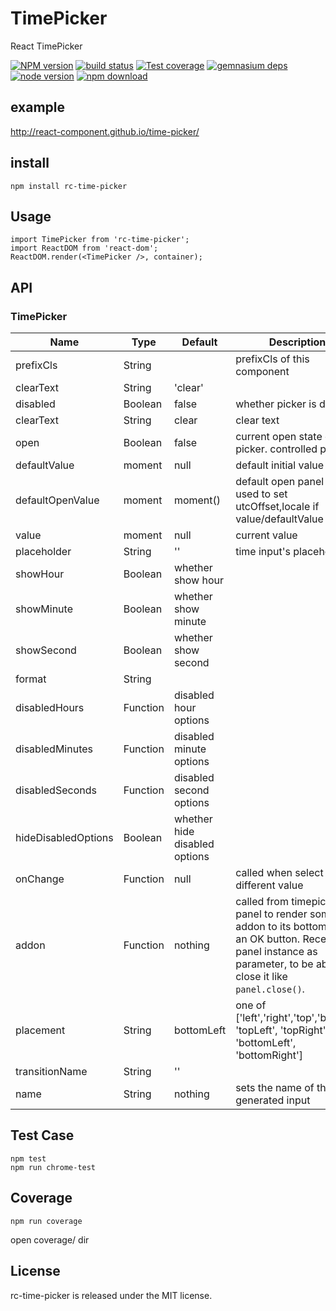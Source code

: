 # TimePicker

React TimePicker

[![NPM version][npm-image]][npm-url]
[![build status][travis-image]][travis-url]
[![Test coverage][coveralls-image]][coveralls-url]
[![gemnasium deps][gemnasium-image]][gemnasium-url]
[![node version][node-image]][node-url]
[![npm download][download-image]][download-url]

[npm-image]: http://img.shields.io/npm/v/rc-time-picker.svg?style=flat-square
[npm-url]: http://npmjs.org/package/rc-time-picker
[travis-image]: https://img.shields.io/travis/react-component/time-picker.svg?style=flat-square
[travis-url]: https://travis-ci.org/react-component/time-picker
[coveralls-image]: https://img.shields.io/coveralls/react-component/time-picker.svg?style=flat-square
[coveralls-url]: https://coveralls.io/r/react-component/time-picker?branch=master
[gemnasium-image]: http://img.shields.io/gemnasium/react-component/time-picker.svg?style=flat-square
[gemnasium-url]: https://gemnasium.com/react-component/time-picker
[node-image]: https://img.shields.io/badge/node.js-%3E=_4.0.0-green.svg?style=flat-square
[node-url]: http://nodejs.org/download/
[download-image]: https://img.shields.io/npm/dm/rc-time-picker.svg?style=flat-square
[download-url]: https://npmjs.org/package/rc-time-picker

example
--------

http://react-component.github.io/time-picker/

install
-------

```
npm install rc-time-picker
```

Usage
-----

```
import TimePicker from 'rc-time-picker';
import ReactDOM from 'react-dom';
ReactDOM.render(<TimePicker />, container);
```

API
---

### TimePicker

| Name                    | Type                              | Default                                       | Description                                                                                |
|-------------------------|-----------------------------------|-----------------------------------------------|--------------------------------------------------------------------------------------------|
| prefixCls               | String                            |                                               | prefixCls of this component                                                                |
| clearText               | String                            | 'clear'                                       |                                                                                            |
| disabled                | Boolean                           | false                                         | whether picker is disabled                                                                 |
| clearText               | String                            | clear                                         | clear text                                                                                 |
| open                    | Boolean                           | false                                         | current open state of picker. controlled prop                                              |
| defaultValue            | moment                            | null                                          | default initial value                                                                      |
| defaultOpenValue        | moment                            | moment()                                      | default open panel value, used to set utcOffset,locale if value/defaultValue absent        |
| value                   | moment                            | null                                          | current value                                                                              |
| placeholder             | String                            | ''                                            | time input's placeholder                                                                   |
| showHour                | Boolean                           | whether show hour                             |                                                                                            |
| showMinute                | Boolean                         | whether show minute                             |                                                                                            |
| showSecond              | Boolean                           | whether show second                           |                                                                                            |
| format                  | String                            |                                               |                                                                                            |
| disabledHours           | Function                          | disabled hour options                         |                                                                                            |
| disabledMinutes         | Function                          | disabled minute options                       |                                                                                            |
| disabledSeconds         | Function                          | disabled second options                       |                                                                                            |
| hideDisabledOptions     | Boolean                           | whether hide disabled options                 |                                                                                            |
| onChange                | Function                          | null                                          | called when select a different value                                                       |
| addon                   | Function                          | nothing                                       | called from timepicker panel to render some addon to its bottom, like an OK button. Receives panel instance as parameter, to be able to close it like `panel.close()`.|
| placement               | String                            | bottomLeft                                    | one of ['left','right','top','bottom', 'topLeft', 'topRight', 'bottomLeft', 'bottomRight'] |
| transitionName          | String                            | ''                                            |                                                                                            |
| name                    | String                            | nothing                                       | sets the name of the generated input                                                       |


## Test Case

```
npm test
npm run chrome-test
```

## Coverage

```
npm run coverage
```

open coverage/ dir

License
-------

rc-time-picker is released under the MIT license.
